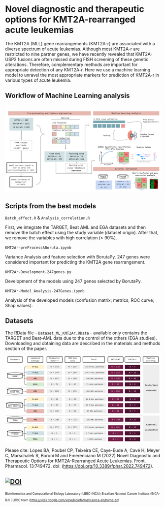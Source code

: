 # Novel diagnostic and therapeutic options for KMT2A-rearranged acute leukemias

The KMT2A (MLL) gene rearrangements (KMT2A-r) are associated with a diverse spectrum of acute
leukemias. Although most KMT2A-r are restricted to nine partner genes, we have recently revealed
that KMT2A-USP2 fusions are often missed during FISH screening of these genetic alterations.
Therefore, complementary methods are important for appropriate detection of any KMT2A-r. Here we
use a machine learning model to unravel the most appropriate markers for prediction of KMT2A-r in
various types of acute leukemia.



## Workflow of Machine Learning analysis

![This is an image](ML_workflow.svg)


## Scripts from the best models

`Batch_effect.R` & `Analysis_correlation.R`

First, we integrate the TARGET, Beat AML and EGA datasets and then remove
the batch effect using the study variable (dataset origin). After that, 
we remove the variables with high correlation (> 90%).

`KMT2Ar-preProcess&Boruta.ipynb`

Variance Analysis and feature selection with BorutaPy. 247 genes were considered 
important for predicting the KMT2A gene rearrangement.

`KMT2Ar-Development-247genes.py`

Development of the models using 247 genes selected by BorutaPy.

`KMT2Ar-Model_Analysis-247Genes.ipynb`

Analysis of the developed models (confusion matrix; metrics; ROC curve; Shap values).

## Datasets
The RData file - [`Dataset_ML_KMT2Ar.RData`](https://ndownloader.figshare.com/files/34965360) - available only contains the TARGET and Beat-AML data due to the control of the others (EGA studies).
Downloading and obtaining data are described in the materials and methods section of the paper.

![This is an image](datasets.svg)

Please cite: Lopes BA, Poubel CP, Teixeira CE, Caye-Eude A, Cavé H, Meyer C, Marschalek R, Boroni M and Emerenciano M (2022) Novel Diagnostic and Therapeutic Options
for KMT2A-Rearranged Acute Leukemias. Front. Pharmacol. 13:749472. doi: (https://doi.org/10.3389/fphar.2022.749472).

[![DOI](https://zenodo.org/badge/483377258.svg)](https://zenodo.org/badge/latestdoi/483377258)
---------------------------------------------------------------------------------------------------------
<sub><sup>
Bioinformatics and Computational Biology Laboratory (LBBC-INCA);
Brazilian National Cancer Institute (INCA-RJ) | LBBC team (https://sites.google.com/view/bioinformaticainca-en/home-en)
</sup></sub>
